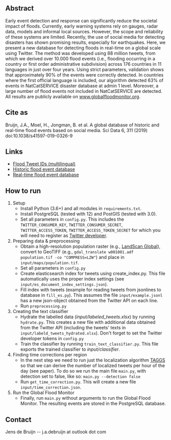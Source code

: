 ## Abstract
Early event detection and response can significantly reduce the societal impact of floods. Currently, early warning systems rely on gauges, radar data, models and informal local sources. However, the scope and reliability of these systems are limited. Recently, the use of social media for detecting disasters has shown promising results, especially for earthquakes. Here, we present a new database for detecting floods in real-time on a global scale using Twitter. The method was developed using 88 million tweets, from which we derived over 10.000 flood events (i.e., flooding occurring in a country or first order administrative subdivision) across 176 countries in 11 languages in just over four years. Using strict parameters, validation shows that approximately 90% of the events were correctly detected. In countries where the first official language is included, our algorithm detected 63% of events in NatCatSERVICE disaster database at admin 1 level. Moreover, a large number of flood events not included in NatCatSERVICE are detected. All results are publicly available on www.globalfloodmonitor.org.

## Cite as
Bruijn, J.A., Moel, H., Jongman, B. et al. A global database of historic and real-time flood events based on social media. Sci Data 6, 311 (2019) doi:10.1038/s41597-019-0326-9

## Links
 - [Flood Tweet IDs (multilingual)](https://doi.org/10.7910/DVN/T3ZFMR)
 - [Historic flood event database](https://doi.org/10.5281/zenodo.3525033)
 - [Real-time flood event database](https://www.globalfloodmonitor.org)

## How to run
1. Setup
    - Install Python (3.6+) and all modules in `requirements.txt`.
    - Install PostgreSQL (tested with 12) and PostGIS (tested with 3.0).
    - Set all parameters in `config.py`. This includes the `TWITTER_CONSUMER_KEY`, `TWITTER_CONSUMER_SECRET`, `TWITTER_ACCESS_TOKEN`, `TWITTER_ACCESS_TOKEN_SECRET` for which you will need to register as [Twitter developer](https://developer.twitter.com/).
2. Preparing data & preprocessing
    - Obtain a high-resolution population raster (e.g., [LandScan Global](https://landscan.ornl.gov/)), convert to GeoTIFF (e.g., `gdal_translate w001001.adf population.tif -co "COMPRESS=LZW"`) and place in `input/maps/population.tif`.
    - Set all parameters in `config.py`
    - Create elasticsearch index for tweets using create_index.py. This file automatically uses the proper index settings (see `input/es_document_index_settings.json`).
    - Fill index with tweets (example for reading tweets from jsonlines to database in `fill_es.py`). This assumes the file `input/example.jsonl` has a new json-object obtained from the Twitter API on each line.
    - Run `preprocessing.py`
3. Creating the text classifier
    - Hydrate the labelled data (*input/labeled_tweets.xlsx*) by running `hydrate.py`. This creates a new file with additional data obtained from the Twitter API (including the tweets' texts in `input/labeld_tweets_hydrated.xlsx`). Don't forget to set the Twitter developer tokens in `config.py`
    - Train the classifier by running `train_text_classifier.py`. This file exports the trained classifier to *input/classifier*.
4. Finding time corrections per region
    - In the next step we need to run just the localization algorithm [TAGGS](https://github.com/jensdebruijn/TAGGS) so that we can derive the number of localized tweets per hour of the day (see paper). To do so we run the main file `main.py`, with detection set to false, like so: `main.py --detection false`
    - Run `get_time_correction.py`. This will create a new file `input/time_correction.json`.
5. Run the Global Flood Monitor
    - Finally, run `main.py` without arguments to run the Global Flood Monitor. The resulting events are stored in the PostgreSQL database.

## Contact
Jens de Bruijn -- j.a.debruijn at outlook dot com